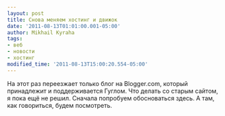 ```yaml
---
layout: post
title: Снова меняем хостинг и движок
date: '2011-08-13T01:01:00.001-05:00'
author: Mikhail Kyraha
tags:
- веб
- новости
- хостинг
modified_time: '2011-08-13T15:00:20.554-05:00'
---
```


На этот раз переезжает только блог на Blogger.com, который принадлежит и поддерживается Гуглом. Что делать со старым сайтом, я пока ещё не решил. Сначала попробуем обосноваться здесь. А там, как говориться, будем посмотреть.